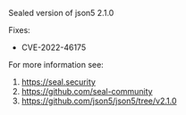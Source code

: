 Sealed version of json5 2.1.0

Fixes:
- CVE-2022-46175

For more information see:
  1. https://seal.security
  2. https://github.com/seal-community
  3. https://github.com/json5/json5/tree/v2.1.0
